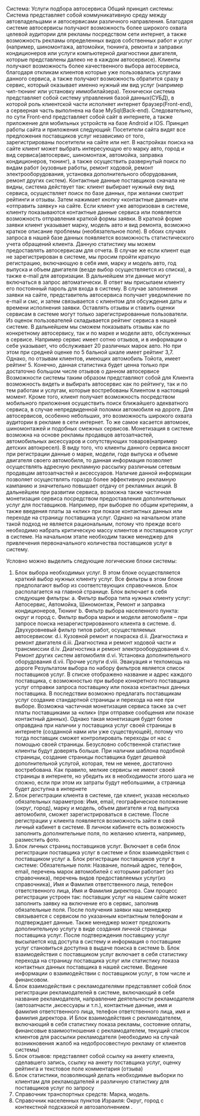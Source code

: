 Система: Услуги подбора автосервиса
Общий принцип системы:
Система представляет собой коммуникативную среду между автовладельцами и автосервисами различного направления. Благодаря системе автосервисы получают возможность более широкого охвата целевой аудитории для рекламы посредством сети интернет, а также возможность рекламы определенных видов собственных работ и услуг (например, шиномонтажа, автомойки, тюнинга, ремонта и заправки кондиционеров или услуги компьютерной диагностики двигателя, которые представлены далеко не в каждом автосервисе). Клиенты получают возможность более качественного выбора автосервиса, благодаря откликам клиентов которые уже пользовались услугами данного сервиса, а также получают возможность обратится сразу в сервис, который оказывает именно нужный им вид услуг (например чип-тюнинг или установку иммобилайзера). 
Технически система представляет собой  систему управления базой данных(СУБД), в которой роль клиентской части исполняет интернет браузер(Front-end), а серверная часть выполнена на базе MySql(Back-end).  Следовательно, по сути Front-end представляет собой сайт в интернете, а также приложение для мобильных устройств на базе Android и IOS. Принцип работы сайта и приложения следующий:
 Посетители сайта видят все предложения поставщиков услуг независимо от того, зарегистрированы посетители на сайте или нет. В настройках поиска на сайте клиент может выбрать интересующую его марку авто, город и вид сервиса(автосервис, шиномонтаж, автомойка, заправка кондиционеров, тюнинг), а также осуществить развернутый поиск по видам работ (кузовные работы,  ремонт ходовой, ремонт электрооборудования, установка дополнительного оборудования, ремонт других систем). Контактные данные поставщиков сначала не видны, система действует так: клиент выбирает нужный ему вид сервиса, осуществляет поиск по базе данных, при желании смотрит рейтинги и отзывы. Затем нажимает кнопку «контактные данные» или «отправить заявку» на сайте. Если клиент уже авторизован в системе, клиенту показываются контактные данные сервиса или появляется возможность отправления краткой формы заявки. В краткой форме заявки клиент указывает марку, модель авто и вид ремонта, возможно краткое описание проблемы (необязательное поле). В обоих случаях  запроса  в нашей базе данных появляется возможность статистического учета обращений клиента. Данную статистику мы можем предоставлять автосервисам для отчета. В случае же если клиент еще не зарегистрирован в системе, мы просим пройти краткую регистрацию, включающую в себя имя, марку и модель авто, год выпуска и объем двигателя (везде выбор осуществляется из списка), а также e-mail для авторизации. В дальнейшем эти данные могут включаться в запрос автоматически. В ответ мы присылаем клиенту его постоянный пароль для входа в систему. В случае заполнения заявки на сайте, представитель автосервиса получает уведомление по e-mail и смс, и затем связывается с клиентом для обсуждения даты и времени исполнения заявки. Оставлять отзывы и ставить оценки сервисам в системе могут только зарегистрированные пользователи. Из оценок пользователей  складывается рейтинг сервиса в нашей системе. В дальнейшем мы сможем показывать отзывы как по конкретному автосервису, так и по марке и модели авто, обслуженных в сервисе. Например сервис  имеет сотню отзывов, и в информации о себе указывает, что обслуживает 20 различных марок авто. Но при этом при средней оценке по 5 бальной шкале имеет рейтинг 3,7. Однако, по отзывам клиентов, имеющих автомобиль Тойота, имеет рейтинг 5. Конечно, данная статистика будет ценна только при достаточно большом числе отзывов о данном автосервисе
 Возможности системы таким образом представляют собой для Клиента возможность видеть и выбирать автосервис как  по рейтингу, так и по тем работам и услугам, которые востребованы Клиентом в настоящий момент. Кроме того, клиент получает возможность посредством мобильного приложения осуществить поиск ближайшего адекватного сервиса, в случае непредвиденной поломки автомобиля на дороге. Для автосервисов, особенно небольших, это возможность широкого охвата аудитории в рекламе в сети интернет. То же самое касается автомоек, шиномонтажей и подобных смежных сервисов.
Монетизация в системе возможна на основе рекламы продавцов автозапчастей, автомобильных аксессуаров и сопутствующих товаров(например детских автокресел). В виду того, что клиенты данного сервиса вносят при регистрации данные о марке, модели, годе выпуска и объеме двигателя своего автомобиля, то данная информация позволяет осуществлять адресную рекламную рассылку различным сетевым продавцам автозапчастей и аксессуаров. Наличие данной информации позволяет осуществлять гораздо более эффективную рекламную кампанию и значительно повышает отдачу от рекламных акций. В дальнейшем при развитии сервиса, возможна также частичная монетизация сервиса посредством предоставления дополнительных услуг для поставщиков. Например, при выборке по общим критериям, а также введения платы за «клик» при показе контактных данных или переходе на страницу поставщика услуг. Однако на начальном этапе такой подход не является рациональным, потому что прежде всего необходимо набрать критическую массу клиентов и поставщиков услуг в системе. На начальном этапе необходим также менеджер для привлечения первоначального количества поставщиков услуг в систему.

Условно можно выделить следующие логические блоки системы:
1.	Блок выбора необходимых услуг. В этом блоке осуществляется краткий выбор нужных клиенту услуг. Все фильтры в этом блоке предполагают выбор из соответствующих справочников. Блок располагается на главной странице.  Блок включает в себя следующие фильтры:
a.	Фильтр выбора типа нужных клиенту услуг: Автосервис, Автомойка, Шиномонтаж, Ремонт и заправка кондиционеров, Тюнинг
b.	Фильтр выбора населенного пункта: округ и город
c.	Фильтр выбора марки и модели автомобиля – при запросе поиска незарегистрированного клиента в системе. 
d.	Двухуровневый фильтр типов работ, осуществляемых автосервисом: 
d.i.	Кузовной ремонт и покраска
d.ii.	Диагностика и ремонт двигателя
d.iii.	Диагностика и ремонт ходовой части и трансмиссии
d.iv.	Диагностика и ремонт электрооборудования
d.v.	Ремонт других систем автомобиля
d.vi.	Установка дополнительного оборудования
d.vii.	Прочие услуги
d.viii.	Эвакуация и техпомощь на дороге
Результатом выбора по набору фильтров является список поставщиков услуг. В списке отображено название и адрес каждого поставщика, с возможностью при выборе конкретного поставщика услуг отправки запроса поставщику или показа контактных данных поставщика. В последствии возможно предлагать поставщикам услуг создание стандартной страницы и перехода на нее при выборе. Возможна частичная монетизация сервиса также за счет платы поставщиками за «клик» (при отправке сообщения или показе контактный данных). Однако такая монетизация будет более оправдана при наличии у поставщика услуг своей страницы в интернете (созданной нами или уже существующей), потому что тогда поставщик сможет контролировать переходы от нас с помощью своей страницы. Безусловно собственной статистике клиенты будут доверять больше. При наличии шаблона подобной страницы, создание страницы поставщика будет дешевой дополнительной услугой, которая, тем не менее, достаточно востребована.  Как правило, мелкие сервисы не имеют своей страницы в интернете, но убедить их в необходимости этого шага не сложно, если при этом их затраты будут небольшими, а страница будет доступна в интернете
2.	Блок регистрации клиента в системе, где клиент, указав несколько обязательных параметров: Имя, email, географическое положение (округ, город), марку и модель, объем двигателя и год выпуска автомобиля, сможет зарегистрироваться в системе. После регистрации у клиента появляется возможность зайти в свой личный кабинет в системе. В личном кабинете есть возможность заполнить дополнительные поля, по желанию клиента, например, разместить фото. 
3.	Блок личных страниц поставщиков услуг. Включает в себя блок регистрации поставщика услуг в системе и блок взаимодействия с поставщиком услуг
a.	Блок регистрации поставщиков услуг в системе: Обязательные поля: Название, полный адрес, телефон, email, перечень марок автомобилей с которыми работает (из справочника), перечень видов предоставляемых услуг(из справочника), Имя и Фамилия ответственного лица, телефон ответственного лица,  Имя и Фамилия директора. Сам  процесс регистрации устроен так: поставщик услуг на нашем сайте может заполнить заявку на включение его в сервис, заполнив обязательные поля. После получения заявки наш менеджер связывается с сервисом по указанным контактным телефонам и подтверждает данные. Также менеджер может предложить дополнительную услугу в виде создания личной страницы поставщика услуг. После подтверждения поставщику услуг высылается код доступа в систему и информация о поставщике услуг становиться доступна в выдаче поиска в системе
b.	Блок  взаимодействия с поставщиком услуг включает в себя статистику перехода на страницу поставщика услуг или статистику показа контактных данных поставщика в нашей системе. Ведение информации о взаимодействии с поставщиком услуг, в том числе и финансовом.
4.	Блок взаимодействия с рекламодателями представляет собой блок регистрации рекламодателей в системе, включающий в себя название рекламодателя, направление деятельности рекламодателя (автозапчасти ,аксессуары и т.п.), контактные данные, имя и фамилия ответственного лица, телефон ответственного лица, имя и фамилия директора. И Блок взаимодействия с рекламодателем, включающий в себя статистику показа рекламы, состояние оплаты, финансовые взаимоотношения с рекламодателем, текущий список клиентов для рассылки рекламодателя (необходимо на случай возникновения жалоб на недобросовестную рекламу от клиентов системы)
5.	Блок отзывов: представляет собой ссылку на анкету клиента, сделавшего запись, ссылку на анкету поставщика услуг, оценку рейтинга и текстовое поле комментария (отзыва)
6.	Блок статистики, позволяющий делать необходимые выборки по клиентам для рекламодателей и различную статистику для поставщиков услуг по запросу
7.	Справочник транспортных средств: Марка, модель.
8.	Справочник населенных пунктов Израиля: Округ, город с контекстной подсказкой и автозаполнением .

